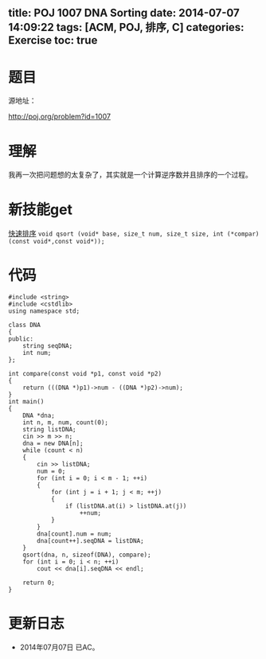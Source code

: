 ﻿title: POJ 1007 DNA Sorting
date: 2014-07-07 14:09:22
tags: [ACM, POJ, 排序, C]
categories: Exercise
toc: true
---
# 题目
源地址：

http://poj.org/problem?id=1007

# 理解
我再一次把问题想的太复杂了，其实就是一个计算逆序数并且排序的一个过程。

<!-- more -->

# 新技能get
[快速排序](http://www.cplusplus.com/reference/cstdlib/qsort/?kw=qsort)
`void qsort (void* base, size_t num, size_t size, int (*compar)(const void*,const void*));`

# 代码
```#include <iostream>
#include <string>
#include <cstdlib>
using namespace std;

class DNA
{
public:
    string seqDNA;
    int num;
};

int compare(const void *p1, const void *p2)
{
    return (((DNA *)p1)->num - ((DNA *)p2)->num);
}
int main()
{
    DNA *dna;
    int n, m, num, count(0);
    string listDNA;
    cin >> m >> n;
    dna = new DNA[n];
    while (count < n)
    {
        cin >> listDNA;
        num = 0;
        for (int i = 0; i < m - 1; ++i)
        {
            for (int j = i + 1; j < m; ++j)
            {
                if (listDNA.at(i) > listDNA.at(j))
                    ++num;
            }
        }
        dna[count].num = num;
        dna[count++].seqDNA = listDNA;
    }
    qsort(dna, n, sizeof(DNA), compare);
    for (int i = 0; i < n; ++i)
        cout << dna[i].seqDNA << endl;

    return 0;
}
```
# 更新日志
- 2014年07月07日 已AC。